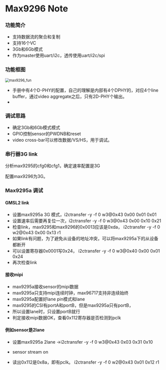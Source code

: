 

# Max9296 Note

### 功能简介

- 支持数据流的聚合和复制
- 支持16个VC
- 3Gb和6Gb模式
- 作为master使用uart/i2c，透传使用uart/i2c/spi

### 功能框图

<img src="/home/xiao/work/repo/git-config/serdes/max9296_fun.png" alt="max9296_fun" style="zoom: 80%;" />

- 手册中有4个D-PHY的配置，自己的理解是内部有4个DPHY的，对应4个line buffer，通过video aggregate之后，只有2D-PHY个输出。
- 

### 调试思路

- 确定3Gb和6Gb模式模式
- GPIO控制sensor的PWDNB和reset
- video cross-bar可以修改数据/VS/HS，用于调试。



### 串行器3G link 

分析max9295的cfg0和cfg1，确定速率配置是3G

配置max9296为3G。



### Max9295a 调试

#### GMSL2 link

- 设置max9295a 3G 模式，i2ctransfer -y -f 0 w3@0x43 0x00 0x01 0x01
- 设置速率后需要再复位一次，i2ctransfer -y -f 0 w3@0x43 0x00 0x10 0x21
- 检查link，max9295和max9296的0x0013应该是0xda， i2ctransfer -y -f 0 w2@0x43 0x00 0x13 r1
- 如果link有问题，为了避免从设备的地址冲突，可以将max9295a下的从设备都断开
- 可以设置寄存器0x0001写0x24， i2ctransfer -y -f 0 w3@0x40 0x00 0x01 0x24
- 再次检查link

#### 接收mipi

  - max9295a接收sensor的mipi数据
  - max9295a只支持mipi连续时钟，max96717支持非连续始终
  - max9295a配置好lane pin模式和lane
  - max9295的CSI有portA和portB，但是max9295a只有portB，
  - 所以设置lane时，只设置portB就行
  - 判定接收mipi数据OK，查看0x112寄存器是否检测到pclk

  

  #### 例如sensor是2lane

- 设置max9295a 2lane ->i2ctransfer -y -f 0 w3@0x43 0x03 0x31 0x10

- sensor stream on

- 读出0x112是0x8a，即有pclk。 i2ctransfer -y -f 0 w2@0x43 0x01 0x12 r1


